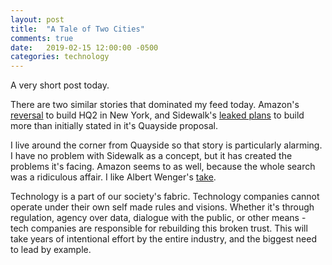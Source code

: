 ```yaml
---
layout: post
title:  "A Tale of Two Cities"
comments: true
date:   2019-02-15 12:00:00 -0500
categories: technology
---
```


A very short post today.

There are two similar stories that dominated my feed today. Amazon's [reversal](https://www.nytimes.com/2019/02/15/nyregion/amazon-hq2-nyc.html) to build HQ2 in New York, and Sidewalk's [leaked plans](https://betakit.com/leaked-documents-reveal-sidewalk-labs-wants-a-lot-more-than-quayside/) to build more than initially stated in it's Quayside proposal. 

I live around the corner from Quayside so that story is particularly alarming. I have no problem with Sidewalk as a concept, but it has created the problems it's facing. Amazon seems to as well, because the whole search was a ridiculous affair. I like Albert Wenger's [take](https://continuations.com/post/182823463265/the-lesson-from-the-amazon-hq2-fiasco).

Technology is a part of our society's fabric. Technology companies cannot operate under their own self made rules and visions. Whether it's through regulation, agency over data, dialogue with the public, or other means - tech companies are responsible for rebuilding this broken trust. This will take years of intentional effort by the entire industry, and the biggest need to lead by example.